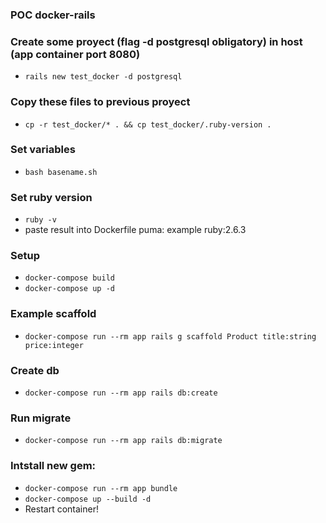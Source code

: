 ### POC docker-rails

### Create some proyect (flag -d postgresql obligatory) in host (app container port 8080)
- `rails new test_docker -d postgresql`

### Copy these files to previous proyect
- `cp -r test_docker/* . && cp test_docker/.ruby-version .`

### Set variables
- `bash basename.sh`

### Set ruby version
- `ruby -v`
- paste result into Dockerfile puma: example ruby:2.6.3

### Setup
- `docker-compose build`
- `docker-compose up -d`

### Example scaffold
- `docker-compose run --rm app rails g scaffold Product title:string price:integer`

### Create db
- `docker-compose run --rm app rails db:create`

### Run migrate
- `docker-compose run --rm app rails db:migrate`

### Intstall new gem: 

- `docker-compose run --rm app bundle` 
- `docker-compose up --build -d`
- Restart container!
